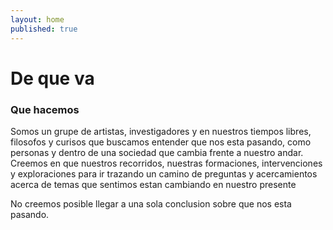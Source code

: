 ```yaml
---
layout: home
published: true
---
```

# De que va

### Que hacemos

Somos un grupe de artistas, investigadores y en nuestros tiempos libres, filosofos y curisos que buscamos entender que nos esta pasando, como personas y dentro de una sociedad que cambia frente a nuestro andar.  
Creemos en que nuestros recorridos, nuestras formaciones, intervenciones y exploraciones para ir trazando un camino de preguntas y acercamientos acerca de temas que sentimos estan cambiando en nuestro presente

No creemos posible llegar a una sola conclusion sobre que nos esta pasando.
